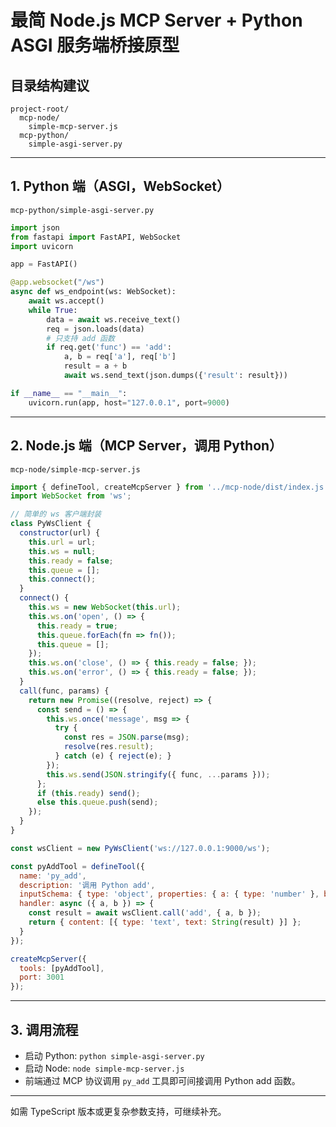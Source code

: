 # 最简 Node.js MCP Server + Python ASGI 服务端桥接原型

## 目录结构建议
```
project-root/
  mcp-node/
    simple-mcp-server.js
  mcp-python/
    simple-asgi-server.py
```

---

## 1. Python 端（ASGI，WebSocket）

`mcp-python/simple-asgi-server.py`

```python
import json
from fastapi import FastAPI, WebSocket
import uvicorn

app = FastAPI()

@app.websocket("/ws")
async def ws_endpoint(ws: WebSocket):
    await ws.accept()
    while True:
        data = await ws.receive_text()
        req = json.loads(data)
        # 只支持 add 函数
        if req.get('func') == 'add':
            a, b = req['a'], req['b']
            result = a + b
            await ws.send_text(json.dumps({'result': result}))

if __name__ == "__main__":
    uvicorn.run(app, host="127.0.0.1", port=9000)
```

---

## 2. Node.js 端（MCP Server，调用 Python）

`mcp-node/simple-mcp-server.js`

```js
import { defineTool, createMcpServer } from '../mcp-node/dist/index.js';
import WebSocket from 'ws';

// 简单的 ws 客户端封装
class PyWsClient {
  constructor(url) {
    this.url = url;
    this.ws = null;
    this.ready = false;
    this.queue = [];
    this.connect();
  }
  connect() {
    this.ws = new WebSocket(this.url);
    this.ws.on('open', () => {
      this.ready = true;
      this.queue.forEach(fn => fn());
      this.queue = [];
    });
    this.ws.on('close', () => { this.ready = false; });
    this.ws.on('error', () => { this.ready = false; });
  }
  call(func, params) {
    return new Promise((resolve, reject) => {
      const send = () => {
        this.ws.once('message', msg => {
          try {
            const res = JSON.parse(msg);
            resolve(res.result);
          } catch (e) { reject(e); }
        });
        this.ws.send(JSON.stringify({ func, ...params }));
      };
      if (this.ready) send();
      else this.queue.push(send);
    });
  }
}

const wsClient = new PyWsClient('ws://127.0.0.1:9000/ws');

const pyAddTool = defineTool({
  name: 'py_add',
  description: '调用 Python add',
  inputSchema: { type: 'object', properties: { a: { type: 'number' }, b: { type: 'number' } }, required: ['a', 'b'] },
  handler: async ({ a, b }) => {
    const result = await wsClient.call('add', { a, b });
    return { content: [{ type: 'text', text: String(result) }] };
  }
});

createMcpServer({
  tools: [pyAddTool],
  port: 3001
});
```

---

## 3. 调用流程
- 启动 Python: `python simple-asgi-server.py`
- 启动 Node: `node simple-mcp-server.js`
- 前端通过 MCP 协议调用 `py_add` 工具即可间接调用 Python add 函数。

---
如需 TypeScript 版本或更复杂参数支持，可继续补充。
